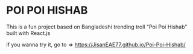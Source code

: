 # POI POI HISHAB  

This is a fun project based on Bangladeshi trending troll "Poi Poi Hishab" built with React.js

if you wanna try it,
go to => https://JisanEAE77.github.io/Poi-Poi-Hishab/
